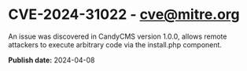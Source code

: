 # CVE-2024-31022 - cve@mitre.org

An issue was discovered in CandyCMS version 1.0.0, allows remote attackers to execute arbitrary code via the install.php component.

**Publish date:** 2024-04-08
